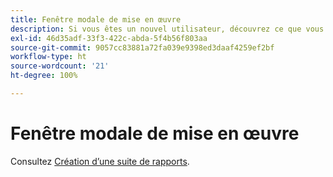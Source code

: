 ```yaml
---
title: Fenêtre modale de mise en œuvre
description: Si vous êtes un nouvel utilisateur, découvrez ce que vous devez savoir sur la mise en œuvre d’Adobe Analytics.
exl-id: 46d35adf-33f3-422c-abda-5f4b56f803aa
source-git-commit: 9057cc83881a72fa039e9398ed3daaf4259ef2bf
workflow-type: ht
source-wordcount: '21'
ht-degree: 100%

---
```


# Fenêtre modale de mise en œuvre

Consultez [Création d’une suite de rapports](/help/admin/admin/c-manage-report-suites/c-new-report-suite/t-create-a-report-suite.md).

